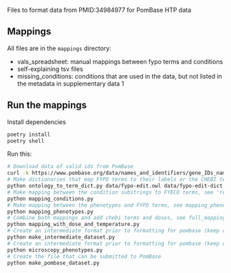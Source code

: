 Files to format data from PMID:34984977 for PomBase HTP data

## Mappings

All files are in the `mappings` directory:

* vals_spreadsheet: manual mappings between fypo terms and conditions
* self-explaining tsv files
* missing_conditions: conditions that are used in the data, but not listed in the metadata in supplementary data 1

## Run the mappings

Install dependencies

```bash
poetry install
poetry shell
```

Run this:

```bash
# Download data of valid ids from PomBase
curl -k https://www.pombase.org/data/names_and_identifiers/gene_IDs_names.tsv | tail -n+2 >> valid_ids_data/gene_IDs_names.tsv
# Make dictionaries that map FYPO terms to their labels or the CHEBI terms used in them
python ontology_to_term_dict.py data/fypo-edit.owl data/fypo-edit-dict.json data/fypo-edit-chebi-dict.json
# Make mapping between the condition substrings to FYECO terms, see 'results/mapping_conditions_*.tsv'
python mapping_conditions.py
# Make mapping between the phenotypes and FYPO terms, see mapping_phenotypes_*.tsv
python mapping_phenotypes.py
# Combine both mappings and add chebi terms and doses, see full_mappings.tsv
python mapping_with_dose_and_temperature.py
# Create an intermediate format prior to formatting for pombase (keep only rows with phenotypes, only relevant columns)
python make_intermediate_dataset.py
# Create an intermediate format prior to formatting for pombase (keep only rows with phenotypes, only relevant columns) for microscopy data
python microscopy_phenotypes.py
# Create the file that can be submitted to PomBase
python make_pombase_dataset.py
```
